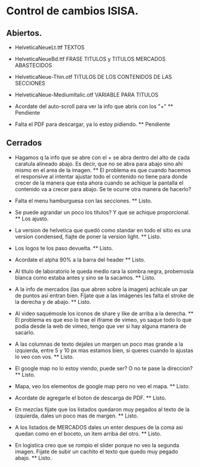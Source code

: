 # Control de cambios ISISA.

## Abiertos.

* HelveticaNeueLt.ttf TEXTOS
* HelveticaNeueBd.ttf FRASE TITULOS y TITULOS MERCADOS ABASTECIDOS
* HelveticaNeue-Thin.otf TITULOS DE LOS CONTENIDOS DE LAS SECCIONES
* HelveticaNeue-MediumItalic.otf VARIABLE PARA TITULOS

* Acordate del auto-scroll para ver la info que abris con los "+"
** Pendiente

* Falta el PDF para descargar, ya lo estoy pidiendo.
** Pendiente

## Cerrados

* Hagamos q la info que se abre con el + se abra dentro del alto de cada caratula alineado abajo.
Es decir, que no se abra para abajo sino ahi mismo en el area de la imagen.
** El problema es que cuando hacemos el responsive al intentar ajustar todo el contenido no tiene para donde crecer de la manera que esta ahora cuando se achique la pantalla el contenido va a crecer para abajo. Se te ocurre otra manera de hacerlo?

* Falta el menu hamburguesa con las secciones.
** Listo.

* Se puede agrandar un poco los títulos? Y que se achique proporcional.
** Los ajusto.

* La version de helvetica que quedó como standar en todo el sitio es una version condensed, fiajte de poner la version light.
** Listo.

* Los logos te los paso devuelta.
** Listo. 

* Acordate el alpha 90% a la barra del header
** Listo.

* Al titulo de laboratorio le queda medio rara la sombra negra, probemosla blanca como estaba antes y sino se la sacamos.
** Listo.

* A la info de mercados (las que abren sobre la imagen) achicale un par de puntos así entran bien. Fíjate que a las imágenes les falta el stroke de la derecha y de abajo.
** Listo.

* Al video saquémosle los iconos de share y like de arriba a la derecha.
** El problema es que eso lo trae el iframe de vimeo, yo saque todo lo que podia desde la web de vimeo, tengo que ver si hay alguna manera de sacarlo.

* A las columnas de texto dejales un margen un poco mas grande a la izquierda, entre 5 y 10 px mas estamos bien, si queres cuando lo ajustas lo veo con vos.
** Listo.

* El google map no lo estoy viendo, puede ser? O no te pase la direccion?
** Listo.

* Mapa, veo los elementos de google map pero no veo el mapa.
** Listo.

* Acordate de agregarle el boton de descarga de PDF.
** Listo.

* En mezclas fijate que los listados quedaron muy pegados al texto de la izquierda, dales un poco mas de margen.
** Listo.

* A los listados de MERCADOS dales un enter despues de la coma asi quedan como en el boceto, un item arriba del otro.
** Listo.

* En logistica creo que se rompio el slider porque no veo la segunda imagen. Fijate de subir un cachito el texto que quedo muy pegado abajo.
** Listo.


